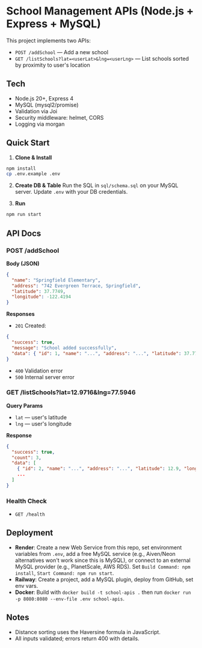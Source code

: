 # School Management APIs (Node.js + Express + MySQL)

This project implements two APIs:
- `POST /addSchool` — Add a new school
- `GET /listSchools?lat=<userLat>&lng=<userLng>` — List schools sorted by proximity to user's location

## Tech
- Node.js 20+, Express 4
- MySQL (mysql2/promise)
- Validation via Joi
- Security middleware: helmet, CORS
- Logging via morgan

## Quick Start

1. **Clone & Install**
```bash
npm install
cp .env.example .env
```
2. **Create DB & Table**
Run the SQL in `sql/schema.sql` on your MySQL server. Update `.env` with your DB credentials.

3. **Run**
```bash
npm run start
```

## API Docs

### POST /addSchool
**Body (JSON)**
```json
{
  "name": "Springfield Elementary",
  "address": "742 Evergreen Terrace, Springfield",
  "latitude": 37.7749,
  "longitude": -122.4194
}
```
**Responses**
- `201` Created:
```json
{
  "success": true,
  "message": "School added successfully",
  "data": { "id": 1, "name": "...", "address": "...", "latitude": 37.7749, "longitude": -122.4194, "created_at": "..." }
}
```
- `400` Validation error
- `500` Internal server error

### GET /listSchools?lat=12.9716&lng=77.5946
**Query Params**
- `lat` — user's latitude
- `lng` — user's longitude

**Response**
```json
{
  "success": true,
  "count": 3,
  "data": [
    { "id": 2, "name": "...", "address": "...", "latitude": 12.9, "longitude": 77.5, "created_at": "...", "distance_km": 3.214 },
    ...
  ]
}
```

### Health Check
- `GET /health`

## Deployment
- **Render**: Create a new Web Service from this repo, set environment variables from `.env`, add a free MySQL service (e.g., Aiven/Neon alternatives won't work since this is MySQL), or connect to an external MySQL provider (e.g., PlanetScale, AWS RDS). Set `Build Command: npm install`, `Start Command: npm run start`.
- **Railway**: Create a project, add a MySQL plugin, deploy from GitHub, set env vars.
- **Docker**: Build with `docker build -t school-apis .` then run `docker run -p 8080:8080 --env-file .env school-apis`.

## Notes
- Distance sorting uses the Haversine formula in JavaScript.
- All inputs validated; errors return 400 with details.